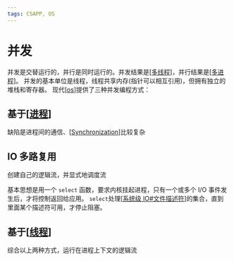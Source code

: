 ```yaml
---
tags: CSAPP, OS
---
```

# 并发

并发是交替运行的，并行是同时运行的。并发结果是[[多线程]]，并行结果是[[多进程]]。
并发的基本单位是线程，线程共享内存(指针可以相互引用)，但拥有独立的堆栈和寄存器。
现代[[os]]提供了三种并发编程方式：

## 基于[[进程]]

缺陷是进程间的通信、[[Synchronization]]比较复杂

## IO 多路复用

创建自己的逻辑流，并显式地调度流

基本思想是用一个 `select` 函数，要求内核挂起进程，只有一个或多个 I/O 事件发生后，才将控制返回给应用。
`select`处理[[系统级 IO#文件描述符]]的集合，直到里面某个描述符可用，才停止阻塞。

## 基于[[线程]]

综合以上两种方式，运行在进程上下文的逻辑流

[//begin]: # "Autogenerated link references for markdown compatibility"
[多线程]: ../python/多线程.md "多线程"
[多进程]: ../python/多进程.md "多进程"
[os]: <../operating system/os.md> "操作系统"
[进程]: <../operating system/进程.md> "进程"
[Synchronization]: <../operating system/Synchronization.md> "Synchronization"
[系统级 IO#文件描述符]: <系统级 IO.md> "系统级 IO"
[线程]: <../operating system/线程.md> "线程"
[//end]: # "Autogenerated link references"
